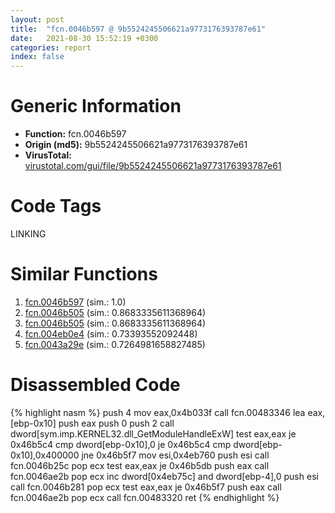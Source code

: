 ```yaml
---
layout: post
title:  "fcn.0046b597 @ 9b5524245506621a9773176393787e61"
date:   2021-08-30 15:52:19 +0300
categories: report
index: false
---
```


# Generic Information
- **Function:** fcn.0046b597
- **Origin (md5):** 9b5524245506621a9773176393787e61
- **VirusTotal:** [virustotal.com/gui/file/9b5524245506621a9773176393787e61][virustotal_ref]

# Code Tags
<span class="tag" id="LINKING">LINKING</span>


# Similar Functions

1. [fcn.0046b597][similar_1_ref] (sim.: 1.0)
2. [fcn.0046b505][similar_2_ref] (sim.: 0.8683335611368964)
3. [fcn.0046b505][similar_3_ref] (sim.: 0.8683335611368964)
4. [fcn.004eb0e4][similar_4_ref] (sim.: 0.73393552092448)
5. [fcn.0043a29e][similar_5_ref] (sim.: 0.7264981658827485)


# Disassembled Code

{% highlight nasm %}
push 4
mov eax,0x4b033f
call fcn.00483346
lea eax,[ebp-0x10]
push eax
push 0
push 2
call dword[sym.imp.KERNEL32.dll_GetModuleHandleExW]
test eax,eax
je 0x46b5c4
cmp dword[ebp-0x10],0
je 0x46b5c4
cmp dword[ebp-0x10],0x400000
jne 0x46b5f7
mov esi,0x4eb760
push esi
call fcn.0046b25c
pop ecx
test eax,eax
je 0x46b5db
push eax
call fcn.0046ae2b
pop ecx
inc dword[0x4eb75c]
and dword[ebp-4],0
push esi
call fcn.0046b281
pop ecx
test eax,eax
je 0x46b5f7
push eax
call fcn.0046ae2b
pop ecx
call fcn.00483320
ret 
{% endhighlight %}


[similar_1_ref]: /report/fcn.0046b597@27ac6b5c7fa1ad11790cdc733c25a701
[similar_2_ref]: /report/fcn.0046b505@9b5524245506621a9773176393787e61
[similar_3_ref]: /report/fcn.0046b505@27ac6b5c7fa1ad11790cdc733c25a701
[similar_4_ref]: /report/fcn.004eb0e4@1160595edb203a63cb2ca3ce2ff04f47
[similar_5_ref]: /report/fcn.0043a29e@46f6c2adf1fd4d1453ed312ca79dd9bf
[virustotal_ref]: https://www.virustotal.com/gui/file/9b5524245506621a9773176393787e61